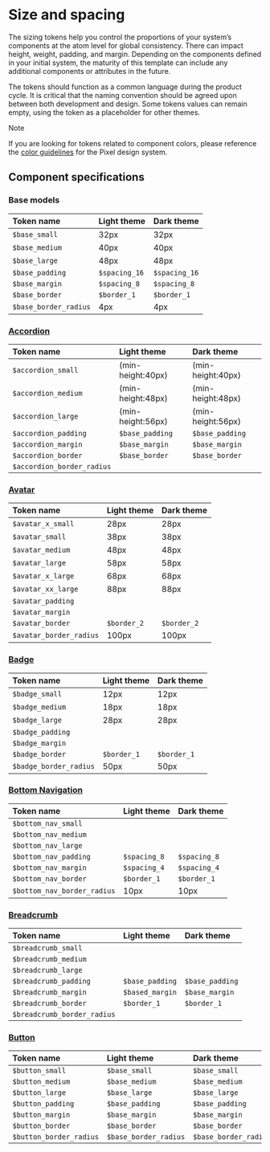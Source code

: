 # Size and spacing

The sizing tokens help you control the proportions of your system’s components at the atom level for global consistency. There can impact height, weight, padding, and margin. Depending on the components defined in your initial system, the maturity of this template can include any additional components or attributes in the future.

The tokens should function as a common language during the product cycle. It is critical that the naming convention should be agreed upon between both development and design. Some tokens values can remain empty, using the token as a placeholder for other themes.

>[!Note]
> If you are looking for tokens related to component colors, please reference the [color guidelines](color.md) for the Pixel design system.

## Component specifications

### Base models

| Token name                      | Light theme           | Dark theme            |
| :------------------------------ | :-------------------- | :-------------------- |
| `$base_small`                   | 32px                  | 32px                  |
| `$base_medium `                 | 40px                  | 40px                  |
| `$base_large`                   | 48px                  | 48px                  |
| `$base_padding`                 | `$spacing_16`         | `$spacing_16`         |
| `$base_margin`                  | `$spacing_8`          | `$spacing_8`          |
| `$base_border`                  | `$border_1`           | `$border_1`           |
| `$base_border_radius`           | 4px                   | 4px                   |

### [Accordion](components/accordion.md)

| Token name                      | Light theme           | Dark theme            |
| :------------------------------ | :-------------------- | :-------------------- |
| `$accordion_small`              | (min-height:40px)     | (min-height:40px)     |
| `$accordion_medium `            | (min-height:48px)     | (min-height:48px)     |
| `$accordion_large`              | (min-height:56px)     | (min-height:56px)     |
| `$accordion_padding`            | `$base_padding`       | `$base_padding`       |
| `$accordion_margin`             | `$base_margin`        | `$base_margin`        |
| `$accordion_border`             | `$base_border`        | `$base_border`        |
| `$accordion_border_radius`      |                       |                       |

### [Avatar](components/avatar.md)

| Token name                      | Light theme           | Dark theme            |
| :------------------------------ | :-------------------- | :-------------------- |
| `$avatar_x_small`               | 28px                  | 28px                  |
| `$avatar_small `                | 38px                  | 38px                  |
| `$avatar_medium`                | 48px                  | 48px                  |
| `$avatar_large`                 | 58px                  | 58px                  |
| `$avatar_x_large`               | 68px                  | 68px                  |
| `$avatar_xx_large`              | 88px                  | 88px                  |
| `$avatar_padding`               |                       |                       |
| `$avatar_margin`                |                       |                       |
| `$avatar_border`                | `$border_2`           | `$border_2`           |
| `$avatar_border_radius`         | 100px                 | 100px                 |

### [Badge](components/badge.md)

| Token name                      | Light theme           | Dark theme            |
| :------------------------------ | :-------------------- | :-------------------- |
| `$badge_small `                 | 12px                  | 12px                  |
| `$badge_medium`                 | 18px                  | 18px                  |
| `$badge_large`                  | 28px                  | 28px                  |
| `$badge_padding`                |                       |                       |
| `$badge_margin`                 |                       |                       |
| `$badge_border`                 | `$border_1`           | `$border_1`           |
| `$badge_border_radius`          | 50px                  | 50px                  |

### [Bottom Navigation](components/bottom_navigation.md)

| Token name                      | Light theme           | Dark theme            |
| :------------------------------ | :-------------------- | :-------------------- |
| `$bottom_nav_small `            |                       |                       |
| `$bottom_nav_medium`            |                       |                       |
| `$bottom_nav_large`             |                       |                       |
| `$bottom_nav_padding`           | `$spacing_8`          | `$spacing_8`          |
| `$bottom_nav_margin`            | `$spacing_4`          | `$spacing_4`          |
| `$bottom_nav_border`            | `$border_1`           | `$border_1`           |
| `$bottom_nav_border_radius`     | 10px                  | 10px                  |

### [Breadcrumb](components/breadcrumb.md)

| Token name                      | Light theme           | Dark theme            |
| :------------------------------ | :-------------------- | :-------------------- |
| `$breadcrumb_small `            |                       |                       |
| `$breadcrumb_medium`            |                       |                       |
| `$breadcrumb_large`             |                       |                       |
| `$breadcrumb_padding`           | `$base_padding`       | `$base_padding`       |
| `$breadcrumb_margin`            | `$based_margin`       | `$base_margin`        |
| `$breadcrumb_border`            | `$border_1`           | `$border_1`           |
| `$breadcrumb_border_radius`     |                       |                       |

### [Button](components/button.md)

| Token name                      | Light theme           | Dark theme            |
| :------------------------------ | :-------------------- | :-------------------- |
| `$button_small `                | `$base_small`         | `$base_small`         |
| `$button_medium`                | `$base_medium`        | `$base_medium`        |
| `$button_large`                 | `$base_large`         | `$base_large`         |
| `$button_padding`               | `$base_padding`       | `$base_padding`       |
| `$button_margin`                | `$base_margin`        | `$base_margin`        |
| `$button_border`                | `$base_border`        | `$base_border`        |
| `$button_border_radius`         | `$base_border_radius` | `$base_border_radius` |








